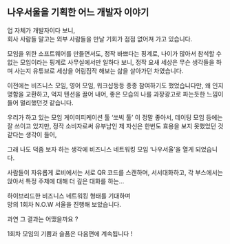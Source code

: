 ## 나우서울을 기획한  어느 개발자 이야기
업 자체가 개발자이다 보니,  
회사 사람들 말고는 외부 사람들을 만날 기회가 점점 없어져 가고 있습니다.  
  
모임을 위한 소프트웨어를 만들면서도, 정작 바쁘다는 핑계로, 나이가 많아서 참석할 수 없는 모임이라는 핑계로 사무실에서만 일하다 보니, 정작 요새 세상은 무슨 생각들을 하며 사는지 유튜브로 세상을 어림짐작 해보는 삶을 살아가던 차였습니다.

이전에는 비즈니스 모임, 영어 모임, 워크샵등등 종종 참여하기도 했었습니다만, 왜 인지 명함을 교환하고, 억지 텐션을 끌어 내어, 좋은 모습의 나를 과장광고로 파는듯한 느낌이 들어 멀리했던것 같습니다.  
  
우리가 하고 있는 모임 게이미피케이션 툴 ‘쏘빅 툴’ 이 정말 좋아서, 데이팅 모임 등에는 잘 쓰이고 있지만, 정작 소비자로써 유부남인 제 자신은 한번도 효용을 보지 못했었던 것 같다는 생각이 들어,  
  
그래 나도 덕좀 보자 하는 생각에 비즈니스 네트워킹 모임 ‘나우서울’을 열게 되었습니다.

사람들이 자유롭게 로비에서는 서로 QR 코드를 스캔하며, 서서대화하고, 각 부스에서는 앉아서 특정 주제에 대해 더 깊은 대화를 하는…  
  
하이브리드한 비즈니스 네트워킹 형태를 기대하며  
망의 1회차 N.O.W 서울을 진행해 보았습니다.  
  
과연 그 결과는 어땠을까요 ?  
  
1회차 모임의 기쁨과 슬픔은 다음편에 계속됩니다 !